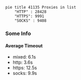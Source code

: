 
```mermaid
pie title 41135 Proxies in list
    "HTTP" : 28428
    "HTTPS": 9991
    "SOCKS" : 9408
```

### Some Info
#### Average Timeout

- mixed: 6.1s
- http: 3.6s
- https: 12.5s
- socks: 9.9s
